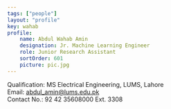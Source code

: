 ```yaml
---
tags: ["people"]
layout: "profile"
key: wahab
profile:
    name: Abdul Wahab Amin
    designation: Jr. Machine Learning Engineer
    role: Junior Research Assistant
    sortOrder: 601
    picture: pic.jpg
---
```


Qualification: MS Electrical Engineering, LUMS, Lahore  
Email: abdul_amin@lums.edu.pk  
Contact No.: 92 42 35608000 Ext. 3308  

